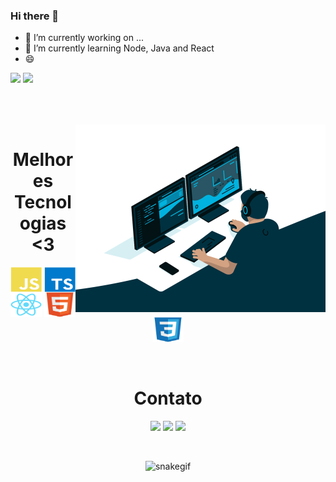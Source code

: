 ### Hi there 👋

- 🔭 I’m currently working on ...
- 🌱 I’m currently learning Node, Java and React
- 😄 
<div>
    <img height="180em"
        src="https://github-readme-stats.vercel.app/api?username=WellintonGudilunas&show_icons=true&theme=tokyonight&include_all_commits=true&count_private=true" />
    <img height="180em"
        src="https://github-readme-stats.vercel.app/api/top-langs/?username=WellintonGudilunas&layout=compact&langs_count=16&theme=tokyonight" />
</div>
<br>

##

<div align="center">
    <div style="display: inline_block"><br>
        <img align="right" height="300" alt="coding-time" src="gifProgramador.gif">
        <h1 align="center">Melhores Tecnologias <3</h1>
        <img align="center" alt="Js" height="40" width="50"
            src="https://raw.githubusercontent.com/devicons/devicon/master/icons/javascript/javascript-plain.svg">
        <img align="center" alt="Ts" height="40" width="50"
            src="https://raw.githubusercontent.com/devicons/devicon/master/icons/typescript/typescript-plain.svg">
        <img align="center" alt="React" height="40" width="50"
            src="https://raw.githubusercontent.com/devicons/devicon/master/icons/react/react-original.svg">
        <img align="center" alt="HTML" height="40" width="50"
            src="https://raw.githubusercontent.com/devicons/devicon/master/icons/html5/html5-original.svg">
        <img align="center" alt="CSS" height="40" width="50"
            src="https://raw.githubusercontent.com/devicons/devicon/master/icons/css3/css3-original.svg">
    </div>
<br><br>
    <h1 align="center">Contato</h1>


      
<a href="https://discord.gg/" target="_blank"><img
    src="https://img.shields.io/badge/Discord-7289DA?style=for-the-badge&logo=discord&logoColor=white"
    target="_blank"></a>
<a href="mailto:wellintongudilunas788@gmail.com"><img
    src="https://img.shields.io/badge/Gmail-D14836?style=for-the-badge&logo=gmail&logoColor=white"
    target="_blank"></a>
<a href="https://www.linkedin.com/in/wellinton-gudilunas-55827524a/" target="_blank"><img
    src="https://img.shields.io/badge/-LinkedIn-%230077B5?style=for-the-badge&logo=linkedin&logoColor=white"
    target="_blank"></a>

</div>
  <br>
  
<div align="center">
  
![snakegif](https://github.com/WellintonGudilunas/WellintonGudilunas/blob/output/github-contribution-grid-snake.gif)
  
</div>

##

  ##
 
